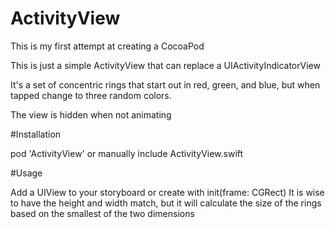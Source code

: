 # ActivityView

This is my first attempt at creating a CocoaPod

This is just a simple ActivityView that can replace a UIActivityIndicatorView

It's a set of concentric rings that start out in red, green, and blue, but when tapped change to three random colors.

The view is hidden when not animating

#Installation

pod 'ActivityView' or manually include ActivityView.swift

#Usage

Add a UIView to your storyboard or create with init(frame: CGRect)
It is wise to have the height and width match, but it will calculate the size of the rings based on the smallest of the two dimensions
